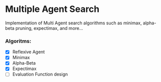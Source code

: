 # Multiple Agent Search
Implementation of Multi Agent search algorithms such as minimax, alpha-beta pruning, expectimax, and more...

### Algoritms:
* [X] Reflexive Agent
* [X] Minimax
* [X] Alpha-Beta
* [X] Expectimax
* [ ] Evaluation Function design
